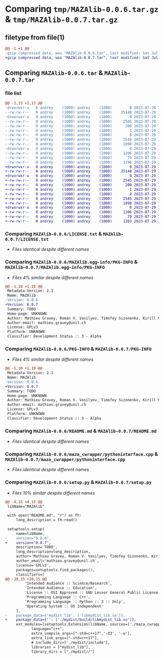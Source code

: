 # Comparing `tmp/MAZAlib-0.0.6.tar.gz` & `tmp/MAZAlib-0.0.7.tar.gz`

## filetype from file(1)

```diff
@@ -1 +1 @@
-gzip compressed data, was "MAZAlib-0.0.6.tar", last modified: Sat Jul 29 13:52:24 2023, max compression
+gzip compressed data, was "MAZAlib-0.0.7.tar", last modified: Sat Jul 29 13:56:34 2023, max compression
```

## Comparing `MAZAlib-0.0.6.tar` & `MAZAlib-0.0.7.tar`

### file list

```diff
@@ -1,13 +1,13 @@
-drwxrwxr-x   0 andrey    (1000) andrey    (1000)        0 2023-07-29 13:52:24.606207 MAZAlib-0.0.6/
--rw-rw-r--   0 andrey    (1000) andrey    (1000)    35148 2023-07-29 11:56:29.000000 MAZAlib-0.0.6/LICENSE.txt
-drwxrwxr-x   0 andrey    (1000) andrey    (1000)        0 2023-07-29 13:52:24.606207 MAZAlib-0.0.6/MAZAlib.egg-info/
--rw-rw-r--   0 andrey    (1000) andrey    (1000)     2545 2023-07-29 13:52:24.000000 MAZAlib-0.0.6/MAZAlib.egg-info/PKG-INFO
--rw-rw-r--   0 andrey    (1000) andrey    (1000)      200 2023-07-29 13:52:24.000000 MAZAlib-0.0.6/MAZAlib.egg-info/SOURCES.txt
--rw-rw-r--   0 andrey    (1000) andrey    (1000)        1 2023-07-29 13:52:24.000000 MAZAlib-0.0.6/MAZAlib.egg-info/dependency_links.txt
--rw-rw-r--   0 andrey    (1000) andrey    (1000)        8 2023-07-29 13:52:24.000000 MAZAlib-0.0.6/MAZAlib.egg-info/top_level.txt
--rw-rw-r--   0 andrey    (1000) andrey    (1000)     2545 2023-07-29 13:52:24.606207 MAZAlib-0.0.6/PKG-INFO
--rw-rw-r--   0 andrey    (1000) andrey    (1000)     1898 2023-07-29 13:42:12.000000 MAZAlib-0.0.6/README.md
-drwxrwxr-x   0 andrey    (1000) andrey    (1000)        0 2023-07-29 13:52:24.606207 MAZAlib-0.0.6/maza_cwrapper/
--rw-rw-r--   0 andrey    (1000) andrey    (1000)     1206 2023-07-29 13:11:12.000000 MAZAlib-0.0.6/maza_cwrapper/pythoninterface.cpp
--rw-rw-r--   0 andrey    (1000) andrey    (1000)       79 2023-07-29 13:52:24.606207 MAZAlib-0.0.6/setup.cfg
--rw-rw-r--   0 andrey    (1000) andrey    (1000)     1198 2023-07-29 13:52:10.000000 MAZAlib-0.0.6/setup.py
+drwxrwxr-x   0 andrey    (1000) andrey    (1000)        0 2023-07-29 13:56:34.830528 MAZAlib-0.0.7/
+-rw-rw-r--   0 andrey    (1000) andrey    (1000)    35148 2023-07-29 11:56:29.000000 MAZAlib-0.0.7/LICENSE.txt
+drwxrwxr-x   0 andrey    (1000) andrey    (1000)        0 2023-07-29 13:56:34.830528 MAZAlib-0.0.7/MAZAlib.egg-info/
+-rw-rw-r--   0 andrey    (1000) andrey    (1000)     2545 2023-07-29 13:56:34.000000 MAZAlib-0.0.7/MAZAlib.egg-info/PKG-INFO
+-rw-rw-r--   0 andrey    (1000) andrey    (1000)      200 2023-07-29 13:56:34.000000 MAZAlib-0.0.7/MAZAlib.egg-info/SOURCES.txt
+-rw-rw-r--   0 andrey    (1000) andrey    (1000)        1 2023-07-29 13:56:34.000000 MAZAlib-0.0.7/MAZAlib.egg-info/dependency_links.txt
+-rw-rw-r--   0 andrey    (1000) andrey    (1000)        8 2023-07-29 13:56:34.000000 MAZAlib-0.0.7/MAZAlib.egg-info/top_level.txt
+-rw-rw-r--   0 andrey    (1000) andrey    (1000)     2545 2023-07-29 13:56:34.830528 MAZAlib-0.0.7/PKG-INFO
+-rw-rw-r--   0 andrey    (1000) andrey    (1000)     1898 2023-07-29 13:42:12.000000 MAZAlib-0.0.7/README.md
+drwxrwxr-x   0 andrey    (1000) andrey    (1000)        0 2023-07-29 13:56:34.830528 MAZAlib-0.0.7/maza_cwrapper/
+-rw-rw-r--   0 andrey    (1000) andrey    (1000)     1206 2023-07-29 13:11:12.000000 MAZAlib-0.0.7/maza_cwrapper/pythoninterface.cpp
+-rw-rw-r--   0 andrey    (1000) andrey    (1000)       79 2023-07-29 13:56:34.830528 MAZAlib-0.0.7/setup.cfg
+-rw-rw-r--   0 andrey    (1000) andrey    (1000)     1203 2023-07-29 13:56:21.000000 MAZAlib-0.0.7/setup.py
```

### Comparing `MAZAlib-0.0.6/LICENSE.txt` & `MAZAlib-0.0.7/LICENSE.txt`

 * *Files identical despite different names*

### Comparing `MAZAlib-0.0.6/MAZAlib.egg-info/PKG-INFO` & `MAZAlib-0.0.7/MAZAlib.egg-info/PKG-INFO`

 * *Files 4% similar despite different names*

```diff
@@ -1,10 +1,10 @@
 Metadata-Version: 2.1
 Name: MAZAlib
-Version: 0.0.6
+Version: 0.0.7
 Summary: TODO
 Home-page: UNKNOWN
 Author: Mathieu Gravey, Roman V. Vasilyev, Timofey Sizonenko, Kirill M. Gerke, Marina V. Karsanina
 Author-email: mathieu.gravey@unil.ch
 License: GPLv3
 Platform: UNKNOWN
 Classifier: Development Status :: 3 - Alpha
```

### Comparing `MAZAlib-0.0.6/PKG-INFO` & `MAZAlib-0.0.7/PKG-INFO`

 * *Files 4% similar despite different names*

```diff
@@ -1,10 +1,10 @@
 Metadata-Version: 2.1
 Name: MAZAlib
-Version: 0.0.6
+Version: 0.0.7
 Summary: TODO
 Home-page: UNKNOWN
 Author: Mathieu Gravey, Roman V. Vasilyev, Timofey Sizonenko, Kirill M. Gerke, Marina V. Karsanina
 Author-email: mathieu.gravey@unil.ch
 License: GPLv3
 Platform: UNKNOWN
 Classifier: Development Status :: 3 - Alpha
```

### Comparing `MAZAlib-0.0.6/README.md` & `MAZAlib-0.0.7/README.md`

 * *Files identical despite different names*

### Comparing `MAZAlib-0.0.6/maza_cwrapper/pythoninterface.cpp` & `MAZAlib-0.0.7/maza_cwrapper/pythoninterface.cpp`

 * *Files identical despite different names*

### Comparing `MAZAlib-0.0.6/setup.py` & `MAZAlib-0.0.7/setup.py`

 * *Files 10% similar despite different names*

```diff
@@ -4,15 +4,15 @@
 libName="MAZAlib"
 
 with open("README.md", "r") as fh:
     long_description = fh.read()
 
 setuptools.setup(
     name=libName,
-    version="0.0.6",
+    version="0.0.7",
     description='TODO',
     long_description=long_description,
     author='Mathieu Gravey, Roman V. Vasilyev, Timofey Sizonenko, Kirill M. Gerke, Marina V. Karsanina',
     author_email='mathieu.gravey@unil.ch',
     license='GPLv3',
     packages=setuptools.find_packages(),
     classifiers=[
@@ -20,15 +20,15 @@
         'Intended Audience :: Science/Research',
         'Intended Audience :: Education',
         'License :: OSI Approved :: GNU Lesser General Public License v3 (LGPLv3)',
         'Programming Language :: C++',
         'Programming Language :: Python :: 3 :: Only',
         'Operating System :: OS Independent'
     ],
-    package_data={'mydist_lib': ['libmydist_lib.so']},
+    package_data={'': ['./mydist/build/libmydist_lib.so']},
     ext_modules=[setuptools.Extension(libName, sources=['./maza_cwrapper/pythoninterface.cpp'],
 			language="c++", 
 			extra_compile_args=["-std=c++17",'-O3', '-w'],
 			extra_link_args=["-std=c++17"],
 			# include_dirs=['./mydist/include'],
 			libraries = ["mydist_lib"],
 			library_dirs = ["./mydist//"]
```


